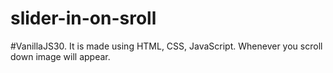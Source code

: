 # slider-in-on-sroll
#VanillaJS30. It is made using HTML, CSS, JavaScript. Whenever you scroll down image will appear.
